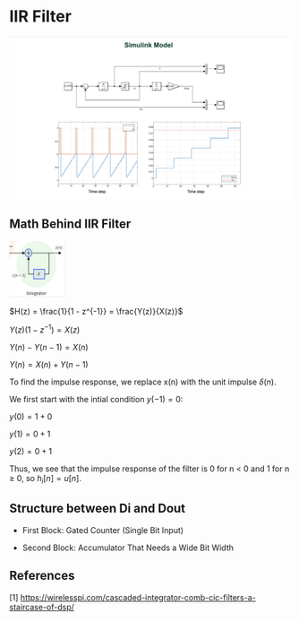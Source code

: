 # IIR Filter

<img src="/Images/Simulink_Model.png" alt="Simulink Model">

## Math Behind IIR Filter
<img src="/Images/Simplified_IIR_Circuit.png" alt="IIR Simplified Depiction" style="height: 100px; width:100px;text-align: center;"> 

   $H(z) = \frac{1}{1 - z^{-1}} = \frac{Y(z)}{X(z)}$
   
   $Y(z) (1 - z^{-1}) = X(z)$
   
   $Y(n) - Y(n - 1) = X(n)$
   
   $Y(n) = X(n) + Y(n - 1)$

   To find the impulse response, we replace x(n) with the unit impulse $\delta(n)$.

   We first start with the intial condition $y(-1) = 0$:

   $y(0) = 1 + 0$

   $y(1) = 0 + 1$

   $y(2) = 0 + 1$
   
   Thus, we see that the impulse response of the filter is 0 for n < 0 and 1 for n $\geq$ 0, so $h_{i}[n] = u[n]$.





## Structure between Di and Dout 
* First Block: Gated Counter (Single Bit Input)

* Second Block: Accumulator That Needs a Wide Bit Width

## References 
[1] https://wirelesspi.com/cascaded-integrator-comb-cic-filters-a-staircase-of-dsp/
